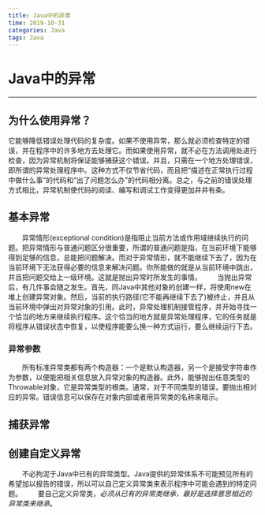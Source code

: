 ```yaml
---
title: Java中的异常
time: 2019-10-31
categories: Java
tags: Java
---
```

# Java中的异常
---

## 为什么使用异常？
它能够降低错误处理代码的复杂度。如果不使用异常，那么就必须检查特定的错误，并在程序中的许多地方去处理它。而如果使用异常，就不必在方法调用处进行检查，因为异常机制将保证能够捕获这个错误。并且，只需在一个地方处理错误，即所谓的异常处理程序中。这种方式不仅节省代码，而且把“描述在正常执行过程中做什么事”的代码和“出了问题怎么办”的代码相分离。总之，与之前的错误处理方式相比，异常机制使代码的阅读、编写和调试工作变得更加井井有条。

## 基本异常
&emsp;&emsp;异常情形(exceptional condition)是指阻止当前方法或作用域继续执行的问题。把异常情形与普通问题区分很重要，所谓的普通问题是指，在当前环境下能够得到足够的信息，总能把问题解决。而对于异常情形，就不能继续下去了，因为在当前环境下无法获得必要的信息来解决问题。你所能做的就是从当前环境中跳出，并且把问题交给上一级环境。这就是抛出异常时所发生的事情。
&emsp;&emsp;当抛出异常后，有几件事会随之发生。首先，同Java中其他对象的创建一样，将使用new在堆上创建异常对象。然后，当前的执行路径(它不能再继续下去了)被终止，并且从当前环境中弹出对异常对象的引用。此时，异常处理机制接管程序，并开始寻找一个恰当的地方来继续执行程序。这个恰当的地方就是异常处理程序，它的任务就是将程序从错误状态中恢复，以使程序能要么换一种方式运行，要么继续运行下去。

### 异常参数
&emsp;&emsp;所有标准异常类都有两个构造器：一个是默认构造器，另一个是接受字符串作为参数，以便能把相关信息放入异常对象的构造器。此外，能够抛出任意类型的Throwable对象，它是异常类型的根类。通常，对于不同类型的错误，要抛出相对应的异常。错误信息可以保存在对象内部或者用异常类的名称来暗示。

## 捕获异常


## 创建自定义异常
&emsp;&emsp;不必拘泥于Java中已有的异常类型。Java提供的异常体系不可能预见所有的希望加以报告的错误，所以可以自己定义异常类来表示程序中可能会遇到的特定问题。
&emsp;&emsp;要自己定义异常类，*必须从已有的异常类继承，最好是选择意思相近的异常类来继承*。